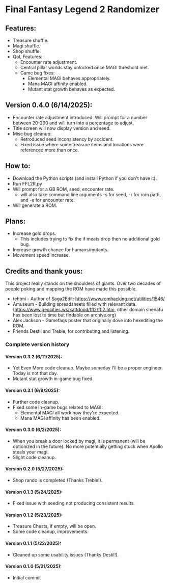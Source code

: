 # Final Fantasy Legend 2 Randomizer

## Features:
- Treasure shuffle.
- Magi shuffle.
- Shop shuffle.
- QoL Features:
  - Encounter rate adjustment.
  - Central pillar worlds stay unlocked once MAGI threshold met.
  - Game bug fixes:
    - Elemental MAGI behaves appropriately.
    - Mana MAGI affinity enabled.
    - Mutant stat growth behaves as expected.


## Version 0.4.0 (6/14/2025):
- Encounter rate adjustment introduced. Will prompt for a number between 20-200 and will turn into a percentage to adjust.
- Title screen will now display version and seed.
- Misc bug cleanup:
  - Retroduced seed inconsistency by accident.
  - Fixed issue where some treasure items and locations were referenced more than once.

## How to:
- Download the Python scripts (and install Python if you don't have it).
- Run FFL2R.py
- Will prompt for a GB ROM, seed, encounter rate.
  - will also take command line arguments -s for seed, -r for rom path, and -e for encounter rate.
- Will generate a ROM.

## Plans:
- Increase gold drops.
  - This includes trying to fix the if meats drop then no additional gold bug.
- Increase growth chance for humans/mutants.
- Movement speed increase.

## Credits and thank yous:
This project really stands on the shoulders of giants. Over two decades of people poking and
mapping the ROM have made this possible.

- tehtmi - Author of Saga2Edit: https://www.romhacking.net/utilities/1546/
- Amuseum - Building spreadsheets filled with relevant data. (https://www.geocities.ws/kattdood/ffl2/ffl2.htm,
  other domain shenafu has been lost to time but findable on archive.org)
- Alex Jackson - Gamefaqs poster that originally dove into hexediting the ROM.
- Friends Destil and Treble, for contributing and listening.

### Complete version history

#### Version 0.3.2 (6/11/2025):
- Yet Even More code cleanup. Maybe someday I'll be a proper engineer. Today is not that day.
- Mutant stat growth in-game bug fixed.

#### Version 0.3.1 (6/9/2025):
- Further code cleanup.
- Fixed some in-game bugs related to MAGI:
  - Elemental MAGI all work how they're expected.
  - Mana MAGI affinity has been enabled.

#### Version 0.3.0 (6/2/2025):
- When you break a door locked by magi, it is permanent (will be optionized in the future). No more potentially getting stuck when Apollo steals your magi.
- Slight code cleanup.

#### Version 0.2.0 (5/27/2025):
- Shop rando is completed (Thanks Treble!).

#### Version 0.1.3 (5/24/2025):
- Fixed issue with seeding not producing consistent results.

#### Version 0.1.2 (5/23/2025):
- Treasure Chests, if empty, will be open.
- Some code cleanup, improvements.

#### Version 0.1.1 (5/22/2025):
- Cleaned up some usability issues (Thanks Destil!).

#### Version 0.1.0 (5/21/2025):
- Initial commit
